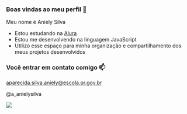 ### Boas vindas ao meu perfil 💙

Meu nome é Aniely Silva

- Estou estudando na [Alura](https://www.alura.com.br)
- Estou me desenvolvendo na linguagem JavaScript
- Utilizo esse espaço para minha organização e compartilhamento dos meus projetos desenvolvidos

### Você entrar em contato comigo 📫

aparecida.silva.aniely@escola.pr.gov.br

@a_anielysilva

![](https://media1.tenor.com/m/mCiM7CmGGI4AAAAC/naruto.gif)
